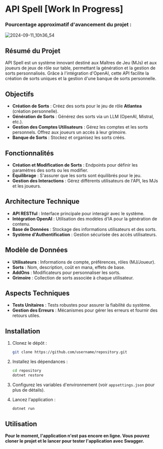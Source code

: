 # API Spell [Work In Progress]

### Pourcentage approximatif d'avancement du projet :
![2024-09-11_10h36_54](https://github.com/user-attachments/assets/f3f28e98-480c-4986-b2a8-a5e12fe23ad6)

## Résumé du Projet

API Spell est un système innovant destiné aux Maîtres de Jeu (MJs) et aux joueurs de jeux de rôle sur table, permettant la génération et la gestion de sorts personnalisés. Grâce à l'intégration d'OpenAI, cette API facilite la création de sorts uniques et la gestion d'une banque de sorts personnelle.

## Objectifs

- **Création de Sorts** : Créez des sorts pour le jeu de rôle **Atlantea** (création personnelle).
- **Génération de Sorts** : Générez des sorts via un LLM (OpenAI, Mistral, etc.).
- **Gestion des Comptes Utilisateurs** : Gérez les comptes et les sorts personnels. Offrez aux joueurs un accès à leur grimoire.
- **Banque de Sorts** : Stockez et organisez les sorts créés.

## Fonctionnalités

- **Création et Modification de Sorts** : Endpoints pour définir les paramètres des sorts ou les modifier.
- **Équilibrage** : S'assurer que les sorts sont équilibrés pour le jeu.
- **Gestion des Interactions** : Gérez différents utilisateurs de l'API, les MJs et les joueurs.

## Architecture Technique

- **API RESTful** : Interface principale pour interagir avec le système.
- **Intégration OpenAI** : Utilisation des modèles d'IA pour la génération de contenu.
- **Base de Données** : Stockage des informations utilisateurs et des sorts.
- **Système d'Authentification** : Gestion sécurisée des accès utilisateurs.

## Modèle de Données

- **Utilisateurs** : Informations de compte, préférences, rôles (MJ/Joueur).
- **Sorts** : Nom, description, coût en mana, effets de base.
- **AddOns** : Modificateurs pour personnaliser les sorts.
- **Grimoire** : Collection de sorts associée à chaque utilisateur.

## Aspects Techniques

- **Tests Unitaires** : Tests robustes pour assurer la fiabilité du système.
- **Gestion des Erreurs** : Mécanismes pour gérer les erreurs et fournir des retours utiles.

## Installation

1. Clonez le dépôt :
    ```bash
    git clone https://github.com/username/repository.git
    ```
2. Installez les dépendances :
    ```bash
    cd repository
    dotnet restore
    ```
3. Configurez les variables d'environnement (voir `appsettings.json` pour plus de détails).

4. Lancez l'application :
    ```bash
    dotnet run
    ```

## Utilisation

**Pour le moment, l'application n'est pas encore en ligne. Vous pouvez cloner le projet et le lancer pour tester l'application avec Swagger.**
